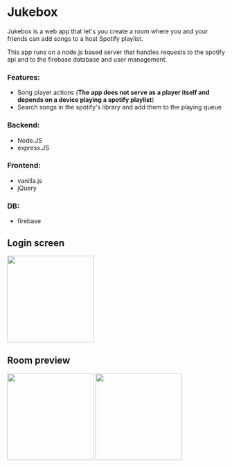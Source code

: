 # Jukebox
Jukebox is a web app that let's you create a room where you and your friends can add songs to a host Spotify playlist.

This app runs on a node.js based server that handles requests to the spotify api and to the firebase database and user management.

### Features:
* Song player actions (**The app does not serve as a player itself and depends on a device playing a spotify playlist**)
* Search songs in the spotify's library and add them to the playing queue

### Backend:
* Node.JS
* express.JS

### Frontend:
* vanilla.js
* jQuery

### DB:
* firebase

## Login screen
<img src="https://i.imgur.com/u1FjEZJ.jpeg" width="200" />

## Room preview
<img src="https://i.imgur.com/vYN8hit.jpg" width="200" /> <img src="https://i.imgur.com/tiEgNPq.jpg" width="200" />
